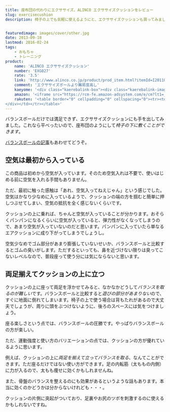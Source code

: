 ```yaml
---
title: 座布団の代わりにエクササイズ、ALINCO エクササイズクッションをレビュー
slug: exercisecushion
description: 椅子の上でも気軽に使えるようにと、エクササイズクッションも買ってみました。座布団のような感じで椅子に敷いて使うことができます。普通に座って使えば腹筋を鍛えるのに、床に置いたエクササイズクッションの上に立てば内転筋を鍛えるのに活用できます。


featuredimage: images/cover/other.jpg
date: 2013-09-18
lastmod: 2016-02-24
tags: 
    - おもちゃ
    - トレーニング
product:
    name: 'ALINCO エクササイズクッション'
    number: 'EXG027'
    rate: '3.5'
    link: 'http://www.alinco.co.jp/product/prod_item.html?itemId=I20110523039'
    comment: 'エクササイズボールより難易度高し'
    kaeyome: '<div class="kaerebalink-box"><div class="kaerebalink-image"><a href="http://www.amazon.co.jp/exec/obidos/ASIN/B00188ZITG/illusionspace-22/ref=nosim/" rel="nofollow" target="_blank"><img src="https://ecx.images-amazon.com/images/I/41N0zvBxXQL._SL160_.jpg" style="border: none;" /></a></div><div class="kaerebalink-info"><div class="kaerebalink-name"><a href="http://www.amazon.co.jp/exec/obidos/ASIN/B00188ZITG/illusionspace-22/ref=nosim/" rel="nofollow" target="_blank">ALINCO(アルインコ) エクササイズクッション EXG027</a><div class="kaerebalink-powered-date">posted with <a href="http://kaereba.com" rel="nofollow" target="_blank">カエレバ</a></div></div><div class="kaerebalink-detail"> ALINCO(アルインコ) 2012-04-05    </div><div class="kaerebalink-link1"><div class="shoplinkamazon"><a href="http://www.amazon.co.jp/gp/search?keywords=EXG027&__mk_ja_JP=%83J%83%5E%83J%83i&tag=illusionspace-22" rel="nofollow" target="_blank" title="アマゾン" >Amazonで購入</a></div><div class="shoplinkrakuten"><a href="http://hb.afl.rakuten.co.jp/hgc/0e95387f.f2aef20d.0e953880.25e412bd/?pc=http%3A%2F%2Fsearch.rakuten.co.jp%2Fsearch%2Fmall%2FEXG027%2F-%2Ff.1-p.1-s.1-sf.0-st.A-v.2%3Fx%3D0%26scid%3Daf_ich_link_urltxt%26m%3Dhttp%3A%2F%2Fm.rakuten.co.jp%2F" rel="nofollow" target="_blank" title="楽天市場" >楽天市場で購入</a></div></div></div><div class="booklink-footer" style="clear: left"></div></div>'
    amazon: '<iframe src="https://rcm-fe.amazon-adsystem.com/e/cm?lt1=_blank&bc1=000000&IS2=1&bg1=FFFFFF&fc1=000000&lc1=0000FF&t=illusionspace-22&o=9&p=8&l=as4&m=amazon&f=ifr&ref=ss_til&asins=B00188ZITG" style="width:120px;height:240px;" scrolling="no" marginwidth="0" marginheight="0" frameborder="0"></iframe>'
    rakuten: '<table border="0" cellpadding="0" cellspacing="0"><tr><td valign="top"><div style="border:1px solid;margin:0px;padding:6px 0px;width:120px;text-align:center;float:left"><a href="http://hb.afl.rakuten.co.jp/hgc/11b690d5.96501047.11b690d6.e8055ae6/?pc=http%3a%2f%2fitem.rakuten.co.jp%2fkenkocom%2fe026761h%2f%3fscid%3daf_link_tbl&m=http%3a%2f%2fm.rakuten.co.jp%2fkenkocom%2fi%2f10562490%2f" target="_blank"><img src="https://hbb.afl.rakuten.co.jp/hgb/?pc=http%3a%2f%2fthumbnail.image.rakuten.co.jp%2f%400_mall%2fkenkocom%2fcabinet%2fe026%2fe026761h_l.jpg%3f_ex%3d80x80&m=http%3a%2f%2fthumbnail.image.rakuten.co.jp%2f%400_mall%2fkenkocom%2fcabinet%2fe026%2fe026761h_l.jpg%3f_ex%3d64x64" alt="アルインコ エクササイズクッション EXG027/ALINCO(アルインコ)..." border="0" style="margin:0px;padding:0px"></a><p style="font-size:12px;line-height:1.4em;text-align:left;margin:0px;padding:2px 6px"><a href="http://hb.afl.rakuten.co.jp/hgc/11b690d5.96501047.11b690d6.e8055ae6/?pc=http%3a%2f%2fitem.rakuten.co.jp%2fkenkocom%2fe026761h%2f%3fscid%3daf_link_tbl&m=http%3a%2f%2fm.rakuten.co.jp%2fkenkocom%2fi%2f10562490%2f" target="_blank">アルインコ エクササイズクッション EXG027/ALINCO(アルインコ)...</a>
</div></td></tr></table>'
---
```


バランスボールだけでは満足できず、エクササイズクッションにも手を出してみました。これなら平べったいので、座布団のようにして<em>椅子の下に敷くことができます</em>。

<a href="https://wantit.gcreate.jp/exerciseball/" title="バランスボール　ALINCO エクササイズボール">バランスボールの記事</a>もあわせてどうぞ。


## 空気は最初から入っている


この商品は初めから空気が入っています。そのため空気入れは不要で、使いはじめる前に空気を入れる手間もありません。

ただ、最初に触った感触は「あれ、空気入ってねえじゃん」という感じでした。空気はかなり少なめに入っているようで、クッションの端の方を掴むと簡単に押しつぶせてしまい、空気の抵抗を全く感じないくらいです。

クッションの上に乗れば、ちゃんと空気が入っていることが分かります。おそらくパンパンになるくらいに空気が入っていると、弾力性がなくなってしまうので、あまり空気が入っていないのだと思います。パンパンに入っていたら単なるエアクッションに成り下がってしまうでしょうし。

空気少なめでゴム部分があまり膨張していないせいか、バランスボールと比較するとゴムの臭いがします。ただするといっても、鼻を近づけない限りは臭ってこないレベルなので、普段座って使う分には気にならないと思います。


## 両足揃えてクッションの上に立つ


クッションの上に座って両足を浮かせてみると、なかなかどうして<em>バランスを取るのが難しい</em>です。バランスボールと比較すると<em>遊びの部分があまりない</em>ので、すぐに地面に倒れてしまいます。椅子の上で使う場合は背もたれがあるので大丈夫でしょうが、周りに頭をぶつけないように、後ろのスペースには気をつけましょう。

座る楽しさという点では、バランスボールの圧勝です。やっぱりバランスボールの方が楽しい。

ただ、運動強度と使い方のバリエーションの点では、クッションの方が優れているように思います。

例えば、クッションの上に<em>両足を揃えて立ってバランスを取る</em>、なんてことができます。ただ座るだけではない使い方ができます。足の内転筋（太ももの内側）に力が入るので、太もも痩せに効くかもしれませんね。

また、骨盤のバランスを整えるのにも効果があるというような話もあります。本当に効くのかどうかは分からないけれども・・・。

クッションの片側に突起がついており、足裏やお尻のツボを刺激するのに使えるかもしれないですね。


  